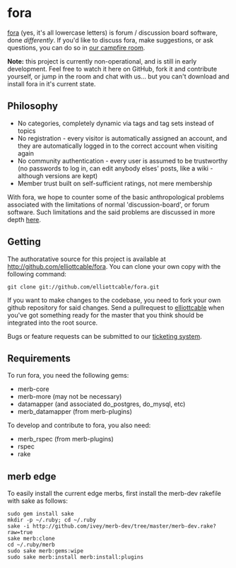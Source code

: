 fora
====

[fora][1] (yes, it's all lowercase letters) is forum / discussion board
software, done *differently*. If you'd like to discuss fora, make suggestions,
or ask questions, you can do so in [our campfire room][2].

**Note:** this project is currently non-operational, and is still in early
development. Feel free to watch it here on GitHub, fork it and contribute
yourself, or jump in the room and chat with us... but you can't download and
install fora in it's current state.

  [1]: <http://fora.yreality.net/> (fora homepage)
  [2]: <http://elliottcable.campfirenow.com/10c4b> (fora campfire room)

Philosophy
----------

* No categories, completely dynamic via tags and tag sets instead of topics
* No registration - every visitor is automatically assigned an account, and
they are automatically logged in to the correct account when visiting again
* No community authentication - every user is assumed to be trustworthy (no
passwords to log in, can edit anybody elses' posts, like a wiki - although
versions are kept)
* Member trust built on self-sufficient ratings, not mere membership

With fora, we hope to counter some of the basic anthropological problems
associated with the limitations of normal 'discussion-board', or forum
software. Such limitations and the said problems are discussed in more
depth [here][3].

  [3]: <http://wakaba.c3.cx/shii/shiichan> (Discussion and comparision of forum software vs. 2ch-type software)

Getting
-------

The authoratative source for this project is available at
<http://github.com/elliottcable/fora>. You can clone your own copy with the
following command:

    git clone git://github.com/elliottcable/fora.git

If you want to make changes to the codebase, you need to fork your own github
repository for said changes. Send a pullrequest to [elliottcable][4]
when you've got something ready for the master that you think should be
integrated into the root source.
 
Bugs or feature requests can be submitted to our [ticketing system][5].

  [4]: <http://github.com/elliottcable> (elliottcable's github account)
  [5]: <http://elliottcable.lighthouseapp.com/projects/9425-fora/overview> (fora on Lighthouse)

Requirements
------------

To run fora, you need the following gems:

* merb-core
* merb-more (may not be necessary)
* datamapper (and associated do_postgres, do_mysql, etc)
* merb_datamapper (from merb-plugins)

To develop and contribute to fora, you also need:

* merb_rspec (from merb-plugins)
* rspec
* rake

merb edge
---------

To easily install the current edge merbs, first install the merb-dev rakefile with sake as follows:

    sudo gem install sake
    mkdir -p ~/.ruby; cd ~/.ruby
    sake -i http://github.com/ivey/merb-dev/tree/master/merb-dev.rake?raw=true
    sake merb:clone
    cd ~/.ruby/merb
    sudo sake merb:gems:wipe
    sudo sake merb:install merb:install:plugins